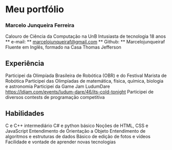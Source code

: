 # Meu portfólio
### Marcelo Junqueira Ferreira
Calouro de Ciência da Computação na UnB
Intusiasta de tecnologia
18 anos
** e-mail: ** marcelojunqueiraf@gmail.com
** Github: ** Marcelojunqueiraf
Fluente em Inglês, formado na Casa Thomas Jefferson
## Experiência
Participei da Olimpíada Brasileira de Robótica (OBR) e do Festival Marista de Robótica
Participei das Olimpíadas de matemática, física, química, biologia e astronomia
Participei da Game Jam LudumDare https://ldjam.com/events/ludum-dare/46/its-cold-tonight
Participei de diversos contests de programação competitiva
## Habilidades
C e C++ intermediário
C# e python básico
Noções de HTML, CSS e JavaScript
Entendimento de Orientação a Objeto
Entendimento de algoritmos e estruturas de dados
Básico de edição de fotos e vídeos
Facilidade e vontade de aprender novas tecnologias
